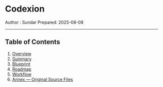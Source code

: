 # Codexion 

Author  : Sundar
Prepared: 2025-08-08



---

## Table of Contents
1. [Overview](#1-overview)  
2. [Summary](#2-summary)  
3. [Blueprint](#3-blueprint)  
4. [Roadmap](#4-roadmap)  
5. [Workflow](#5-workflow)  
6. [Annex — Original Source Files](#6-annex---original-source-files)
